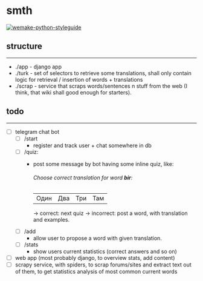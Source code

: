 # smth

[![wemake-python-styleguide](https://img.shields.io/badge/style-wemake-000000.svg)](https://github.com/wemake-services/wemake-python-styleguide)

## structure

---

* ./app - django app
* ./turk - set of selectors to retrieve some translations, shall only contain logic for retrieval / insertion of words + translations
* ./scrap - service that scraps words/sentences n stuff from the web (I think, that wiki shall good enough for starters).

## todo

---

* [ ] telegram chat bot
  * [ ] /start
    * register and track user + chat somewhere in db
  * [ ] /quiz:
    * post some message by bot having some inline quiz, like:

        <div>
            <h6>Choose correct translation for word <b>bir</b>:</h6>
        <table>
            <tr>
                <td>Один</td>
                <td>Два </td>
                <td>Три</td>
                <td>Там</td>
            </tr>
        </table>
        </div>

        -> correct:
            next quiz
        -> incorrect:
            post a word, with translation and examples.
  * [ ] /add
    * allow user to propose a word with given translation.
  * [ ] /stats
    * show users current statistics (correct answers and so on)

* [ ] web app (most probably django, to overview stats, add content)
* [ ] scrapy service, with spiders, to scrap forums/sites and extract text out of them, to get statistics analysis of most common current words
